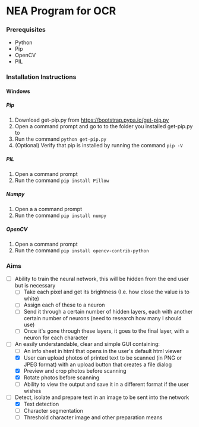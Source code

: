 # NEA Program for OCR
### Prerequisites ###
* Python
* Pip
* OpenCV
* PIL

### Installation Instructions ###
#### Windows ####
##### Pip #####
1. Download get-pip.py from https://bootstrap.pypa.io/get-pip.py
2. Open a command prompt and go to to the folder you installed get-pip.py to 
3. Run the command `python get-pip.py`
4. (Optional) Verify that pip is installed by running the command `pip -V`

##### PIL ######
1. Open a command prompt
2. Run the command `pip install Pillow`

##### Numpy #####
1. Open a a command prompt
2. Run the command `pip install numpy`

##### OpenCV #####
1. Open a command prompt
2. Run the command `pip install opencv-contrib-python`

### Aims ###
- [ ] Ability to train the neural network, this will be hidden from the end user but is necessary 
    - [ ] Take each pixel and get its brightness (I.e. how close the value is to white) 
    - [ ] Assign each of these to a neuron 
    - [ ] Send it through a certain number of hidden layers, each with another certain number of neurons (need to research how many I should use) 
    - [ ] Once it's gone through these layers, it goes to the final layer, with a neuron for each character 
- [ ] An easily understandable, clear and simple GUI containing: 
    - [ ] An info sheet in html that opens in the user's default html viewer 
    - [x] User can upload photos of printed text to be scanned (in PNG or JPEG format) with an upload button that creates a file dialog 
    - [x] Preview and crop photos before scanning 
    - [x] Rotate photos before scanning
    - [ ] Ability to view the output and save it in a different format if the user wishes
- [ ] Detect, isolate and prepare text in an image to be sent into the network
    - [x] Text detection
    - [ ] Character segmentation
    - [ ] Threshold character image and other preparation means